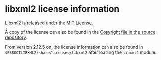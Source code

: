 # libxml2 license information

Libxml2 is released under the 
[MIT License](https://www.opensource.org/licenses/mit-license.html).

A copy of the license can also be found in the
[Copyright file in the source repository](https://gitlab.gnome.org/GNOME/libxml2/-/blob/master/Copyright).

From version 2.12.5 on, the license information can also be found in
`$EBROOTLIBXML2/share/licenses/libxml2` after loading the `libxml2` module.
